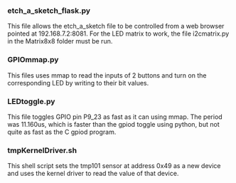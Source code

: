 ### etch_a_sketch_flask.py
This file allows the etch_a_sketch file to be controlled from a web browser pointed at 192.168.7.2:8081. For the LED matrix to work, the file i2cmatrix.py in the Matrix8x8 folder must be run.


### GPIOmmap.py
This files uses mmap to read the inputs of 2 buttons and turn on the corresponding LED by writing to their bit values.


### LEDtoggle.py
This file toggles GPIO pin P9_23 as fast as it can using mmap. The period was 11.160us, which is faster than the gpiod toggle using python, but not quite as fast as the C gpiod program. 


### tmpKernelDriver.sh
This shell script sets the tmp101 sensor at address 0x49 as a new device and uses the kernel driver to read the value of that device.